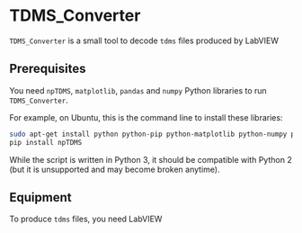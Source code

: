 # TDMS_Converter

`TDMS_Converter` is a small tool to decode `tdms` files produced by LabVIEW

## Prerequisites

You need `npTDMS`, `matplotlib`, `pandas` and `numpy` Python libraries to run `TDMS_Converter`.

For example, on Ubuntu, this is the command line to install these libraries:

```bash
sudo apt-get install python python-pip python-matplotlib python-numpy python-pandas
pip install npTDMS
```

While the script is written in Python 3, it should be compatible with Python 2 (but it is unsupported and may become broken anytime).

## Equipment

To produce `tdms` files, you need LabVIEW
